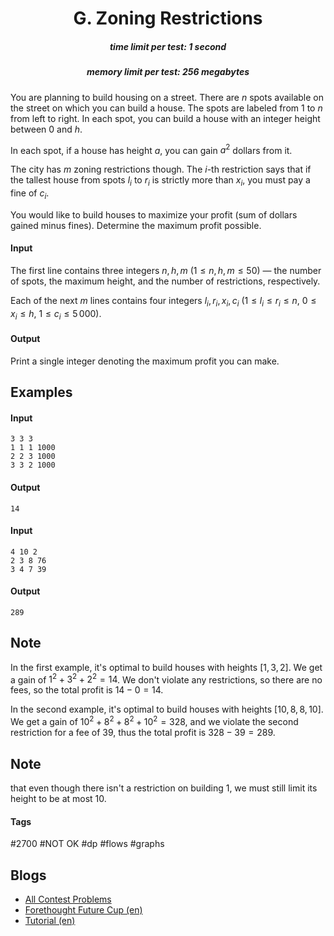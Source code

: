 <h1 style='text-align: center;'> G. Zoning Restrictions</h1>

<h5 style='text-align: center;'>time limit per test: 1 second</h5>
<h5 style='text-align: center;'>memory limit per test: 256 megabytes</h5>

You are planning to build housing on a street. There are $n$ spots available on the street on which you can build a house. The spots are labeled from $1$ to $n$ from left to right. In each spot, you can build a house with an integer height between $0$ and $h$.

In each spot, if a house has height $a$, you can gain $a^2$ dollars from it.

The city has $m$ zoning restrictions though. The $i$-th restriction says that if the tallest house from spots $l_i$ to $r_i$ is strictly more than $x_i$, you must pay a fine of $c_i$.

You would like to build houses to maximize your profit (sum of dollars gained minus fines). Determine the maximum profit possible.

#### Input

The first line contains three integers $n,h,m$ ($1 \leq n,h,m \leq 50$) — the number of spots, the maximum height, and the number of restrictions, respectively.

Each of the next $m$ lines contains four integers $l_i, r_i, x_i, c_i$ ($1 \leq l_i \leq r_i \leq n$, $0 \leq x_i \leq h$, $1 \leq c_i \leq 5\,000$).

#### Output

Print a single integer denoting the maximum profit you can make.

## Examples

#### Input


```text
3 3 3
1 1 1 1000
2 2 3 1000
3 3 2 1000
```
#### Output


```text
14
```
#### Input


```text
4 10 2
2 3 8 76
3 4 7 39
```
#### Output


```text
289
```
## Note

In the first example, it's optimal to build houses with heights $[1, 3, 2]$. We get a gain of $1^2+3^2+2^2 = 14$. We don't violate any restrictions, so there are no fees, so the total profit is $14 - 0 = 14$.

In the second example, it's optimal to build houses with heights $[10, 8, 8, 10]$. We get a gain of $10^2+8^2+8^2+10^2 = 328$, and we violate the second restriction for a fee of $39$, thus the total profit is $328-39 = 289$. 
## Note

 that even though there isn't a restriction on building $1$, we must still limit its height to be at most $10$.



#### Tags 

#2700 #NOT OK #dp #flows #graphs 

## Blogs
- [All Contest Problems](../Forethought_Future_Cup_-_Elimination_Round.md)
- [Forethought Future Cup (en)](../blogs/Forethought_Future_Cup_(en).md)
- [Tutorial (en)](../blogs/Tutorial_(en).md)

